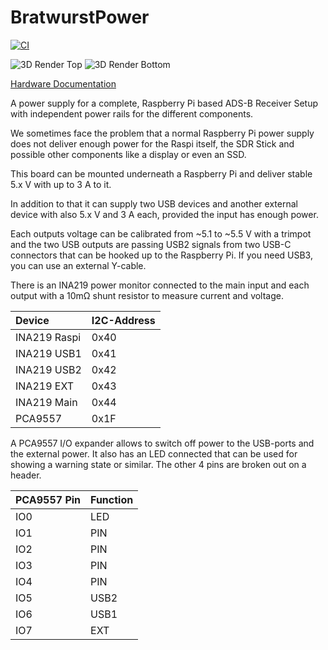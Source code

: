 # BratwurstPower

[![CI](https://github.com/Qeteshpony/BratwurstPower/actions/workflows/ci.yml/badge.svg?branch=main)](https://github.com/Qeteshpony/BratwurstPower/actions/workflows/ci.yml)

![3D Render Top](https://qeteshpony.github.io/BratwurstPower/3D/BratwurstPower-3D_top.png)
![3D Render Bottom](https://qeteshpony.github.io/BratwurstPower/3D/BratwurstPower-3D_bottom.png)

[Hardware Documentation](https://qeteshpony.github.io/BratwurstPower)

A power supply for a complete, Raspberry Pi based ADS-B Receiver Setup with independent power rails for the different components.

We sometimes face the problem that a normal Raspberry Pi power supply does not deliver enough power for the Raspi itself, the SDR Stick and possible other components like a display or even an SSD. 

This board can be mounted underneath a Raspberry Pi and deliver stable 5.x V with up to 3 A to it. 

In addition to that it can supply two USB devices and another external device with also 5.x V and 3 A each, provided the input has enough power. 

Each outputs voltage can be calibrated from ~5.1 to ~5.5 V with a trimpot and the two USB outputs are passing USB2 signals from two USB-C connectors that can be hooked up to the Raspberry Pi. If you need USB3, you can use an external Y-cable. 

There is an INA219 power monitor connected to the main input and each output with a 10mΩ shunt resistor to measure current and voltage. 

| Device  | I2C-Address |
|:----------|:----------|
| INA219 Raspi | 0x40   |
| INA219 USB1  | 0x41   |
| INA219 USB2  | 0x42   |
| INA219 EXT   | 0x43   |
| INA219 Main  | 0x44   |
| PCA9557      | 0x1F   |

A PCA9557 I/O expander allows to switch off power to the USB-ports and the external power. It also has an LED connected that can be used for showing a warning state or similar. The other 4 pins are broken out on a header.

| PCA9557 Pin | Function |
|:----------|:----------|
| IO0 | LED |
| IO1 | PIN |
| IO2 | PIN |
| IO3 | PIN |
| IO4 | PIN |
| IO5 | USB2 |
| IO6 | USB1 |
| IO7 | EXT |

